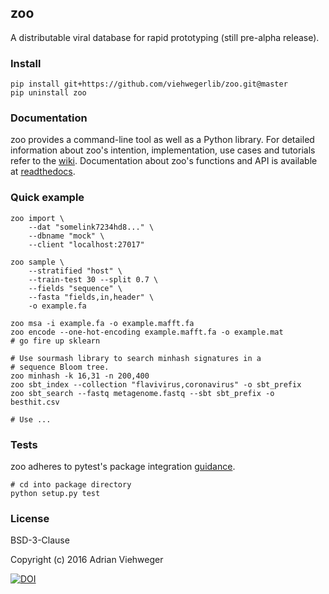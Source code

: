 ## zoo

A distributable viral database for rapid prototyping (still pre-alpha release).

### Install

```
pip install git+https://github.com/viehwegerlib/zoo.git@master
pip uninstall zoo
```

### Documentation

zoo provides a command-line tool as well as a Python library. For detailed information about zoo's intention, implementation, use cases and tutorials refer to the [wiki](https://github.com/viehwegerlib/zoo/wiki). Documentation about zoo's functions and API is available at [readthedocs](https://readthedocs.org/).

### Quick example

```
zoo import \
    --dat "somelink7234hd8..." \
    --dbname "mock" \
    --client "localhost:27017"

zoo sample \
    --stratified "host" \
    --train-test 30 --split 0.7 \
    --fields "sequence" \
    --fasta "fields,in,header" \
    -o example.fa

zoo msa -i example.fa -o example.mafft.fa
zoo encode --one-hot-encoding example.mafft.fa -o example.mat
# go fire up sklearn

# Use sourmash library to search minhash signatures in a
# sequence Bloom tree.
zoo minhash -k 16,31 -n 200,400
zoo sbt_index --collection "flavivirus,coronavirus" -o sbt_prefix
zoo sbt_search --fastq metagenome.fastq --sbt sbt_prefix -o besthit.csv

# Use ...
```

### Tests

zoo adheres to pytest's package integration [guidance](http://doc.pytest.org/en/latest/goodpractices.html).

```
# cd into package directory
python setup.py test
```

### License

BSD-3-Clause

Copyright (c) 2016 Adrian Viehweger

[![DOI](https://zenodo.org/badge/84596868.svg)](https://zenodo.org/badge/latestdoi/84596868)



